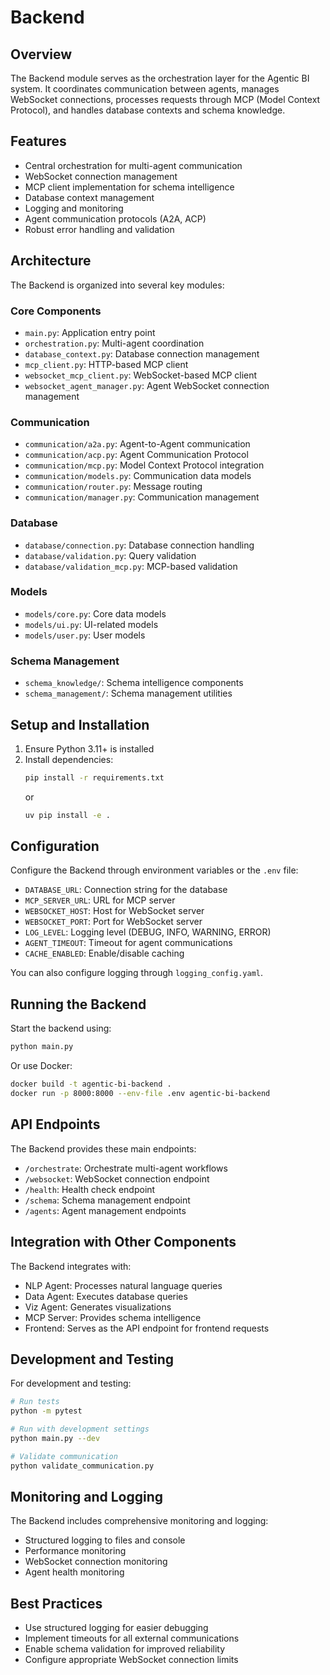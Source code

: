 # Backend

## Overview
The Backend module serves as the orchestration layer for the Agentic BI system. It coordinates communication between agents, manages WebSocket connections, processes requests through MCP (Model Context Protocol), and handles database contexts and schema knowledge.

## Features
- Central orchestration for multi-agent communication
- WebSocket connection management
- MCP client implementation for schema intelligence
- Database context management
- Logging and monitoring
- Agent communication protocols (A2A, ACP)
- Robust error handling and validation

## Architecture
The Backend is organized into several key modules:

### Core Components
- `main.py`: Application entry point
- `orchestration.py`: Multi-agent coordination
- `database_context.py`: Database connection management
- `mcp_client.py`: HTTP-based MCP client
- `websocket_mcp_client.py`: WebSocket-based MCP client
- `websocket_agent_manager.py`: Agent WebSocket connection management

### Communication
- `communication/a2a.py`: Agent-to-Agent communication
- `communication/acp.py`: Agent Communication Protocol
- `communication/mcp.py`: Model Context Protocol integration
- `communication/models.py`: Communication data models
- `communication/router.py`: Message routing
- `communication/manager.py`: Communication management

### Database
- `database/connection.py`: Database connection handling
- `database/validation.py`: Query validation
- `database/validation_mcp.py`: MCP-based validation

### Models
- `models/core.py`: Core data models
- `models/ui.py`: UI-related models
- `models/user.py`: User models

### Schema Management
- `schema_knowledge/`: Schema intelligence components
- `schema_management/`: Schema management utilities

## Setup and Installation
1. Ensure Python 3.11+ is installed
2. Install dependencies:
   ```bash
   pip install -r requirements.txt
   ```
   or
   ```bash
   uv pip install -e .
   ```

## Configuration
Configure the Backend through environment variables or the `.env` file:
- `DATABASE_URL`: Connection string for the database
- `MCP_SERVER_URL`: URL for MCP server
- `WEBSOCKET_HOST`: Host for WebSocket server
- `WEBSOCKET_PORT`: Port for WebSocket server
- `LOG_LEVEL`: Logging level (DEBUG, INFO, WARNING, ERROR)
- `AGENT_TIMEOUT`: Timeout for agent communications
- `CACHE_ENABLED`: Enable/disable caching

You can also configure logging through `logging_config.yaml`.

## Running the Backend
Start the backend using:
```bash
python main.py
```

Or use Docker:
```bash
docker build -t agentic-bi-backend .
docker run -p 8000:8000 --env-file .env agentic-bi-backend
```

## API Endpoints
The Backend provides these main endpoints:
- `/orchestrate`: Orchestrate multi-agent workflows
- `/websocket`: WebSocket connection endpoint
- `/health`: Health check endpoint
- `/schema`: Schema management endpoint
- `/agents`: Agent management endpoints

## Integration with Other Components
The Backend integrates with:
- NLP Agent: Processes natural language queries
- Data Agent: Executes database queries
- Viz Agent: Generates visualizations
- MCP Server: Provides schema intelligence
- Frontend: Serves as the API endpoint for frontend requests

## Development and Testing
For development and testing:
```bash
# Run tests
python -m pytest

# Run with development settings
python main.py --dev

# Validate communication
python validate_communication.py
```

## Monitoring and Logging
The Backend includes comprehensive monitoring and logging:
- Structured logging to files and console
- Performance monitoring
- WebSocket connection monitoring
- Agent health monitoring

## Best Practices
- Use structured logging for easier debugging
- Implement timeouts for all external communications
- Enable schema validation for improved reliability
- Configure appropriate WebSocket connection limits

